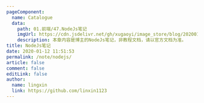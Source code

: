 ```yaml
---
pageComponent:
  name: Catalogue
  data:
    path: 01.前端/47.NodeJs笔记
    imgUrl: https://cdn.jsdelivr.net/gh/xugaoyi/image_store/blog/20200112120340.png
    description: 本章内容是博主的NodeJs笔记，非教程文档，请以官方文档为准。
title: NodeJs笔记
date: 2020-01-12 11:51:53
permalink: /note/nodejs/
article: false
comment: false
editLink: false
author:
  name: lingxin
  link: https://github.com/linxin1123
---
```

